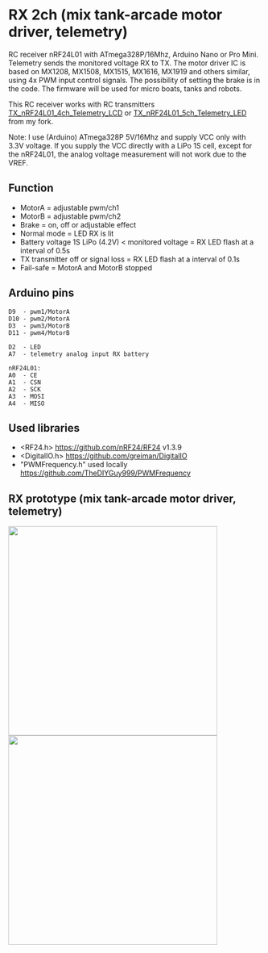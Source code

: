 # RX 2ch (mix tank-arcade motor driver, telemetry)
RC receiver nRF24L01 with ATmega328P/16Mhz, Arduino Nano or Pro Mini.
Telemetry sends the monitored voltage RX to TX.
The motor driver IC is based on MX1208, MX1508, MX1515, MX1616, MX1919 and others similar, using 4x PWM input control signals.
The possibility of setting the brake is in the code.
The firmware will be used for micro boats, tanks and robots.

This RC receiver works with RC transmitters [TX_nRF24L01_4ch_Telemetry_LCD](https://github.com/stanekTM/TX_nRF24L01_4ch_Telemetry_LCD) or
[TX_nRF24L01_5ch_Telemetry_LED](https://github.com/stanekTM/TX_nRF24L01_5ch_Telemetry_LED) from my fork.

Note: I use (Arduino) ATmega328P 5V/16Mhz and supply VCC only with 3.3V voltage.
If you supply the VCC directly with a LiPo 1S cell, except for the nRF24L01, the analog voltage measurement will not work due to the VREF.

## Function
* MotorA = adjustable pwm/ch1
* MotorB = adjustable pwm/ch2
* Brake = on, off or adjustable effect
* Normal mode = LED RX is lit
* Battery voltage 1S LiPo (4.2V) < monitored voltage = RX LED flash at a interval of 0.5s
* TX transmitter off or signal loss = RX LED flash at a interval of 0.1s
* Fail-safe = MotorA and MotorB stopped

## Arduino pins
```
D9  - pwm1/MotorA
D10 - pwm2/MotorA
D3  - pwm3/MotorB
D11 - pwm4/MotorB

D2  - LED
A7  - telemetry analog input RX battery

nRF24L01:
A0  - CE
A1  - CSN
A2  - SCK
A3  - MOSI
A4  - MISO
```

## Used libraries
* <RF24.h>                      https://github.com/nRF24/RF24 v1.3.9
* <DigitalIO.h>                 https://github.com/greiman/DigitalIO
* "PWMFrequency.h" used locally https://github.com/TheDIYGuy999/PWMFrequency

## RX prototype (mix tank-arcade motor driver, telemetry)
<img src="https://raw.githubusercontent.com/stanekTM/RX_nRF24L01_Telemetry_Motor_Servo/master/RX_nRF24L01_2ch_A1_Motor_Mix_Tank/documents/tank_arcade_1.jpg" width="415"><img src="https://raw.githubusercontent.com/stanekTM/RX_nRF24L01_Telemetry_Motor_Servo/master/RX_nRF24L01_2ch_A1_Motor_Mix_Tank/documents/tank_arcade_2.jpg" width="415">
